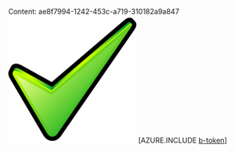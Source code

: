 Content: ae8f7994-1242-453c-a719-310182a9a847![image](66305eb0-df72-4505-a146-34de17b40fbe.png)
[AZURE.INCLUDE [b-token](9df4781c-ec1f-44ee-b511-f6ebdb697d08.md)]

